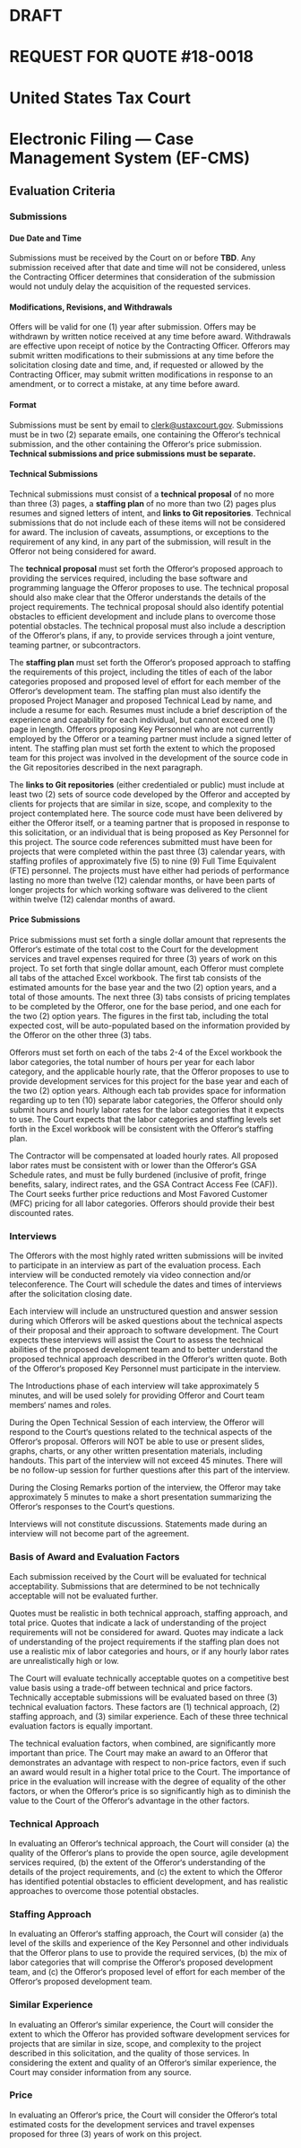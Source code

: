 # DRAFT
# REQUEST FOR QUOTE #18-0018
# United States Tax Court
# Electronic Filing — Case Management System (EF-CMS)

## Evaluation Criteria

### Submissions

#### Due Date and Time

Submissions must be received by the Court on or before **TBD**.  Any submission received after that date and time will not be considered, unless the Contracting Officer determines that consideration of the submission would not unduly delay the acquisition of the requested services.

#### Modifications, Revisions, and Withdrawals

Offers will be valid for one (1) year after submission.  Offers may be withdrawn by written notice received at any time before award.  Withdrawals are effective upon receipt of notice by the Contracting Officer.  Offerors may submit written modifications to their submissions at any time before the solicitation closing date and time, and, if requested or allowed by the Contracting Officer, may submit written modifications in response to an amendment, or to correct a mistake, at any time before award.

#### Format

Submissions must be sent by email to [clerk@ustaxcourt.gov](mailto:clerk@ustaxcourt.gov).  Submissions must be in two (2) separate emails, one containing the Offeror‘s technical submission, and the other containing the Offeror‘s price submission.   **Technical submissions and price submissions must be separate.**

#### Technical Submissions

Technical submissions must consist of a **technical proposal** of no more than three (3) pages, a **staffing plan** of no more than two (2) pages plus resumes and signed letters of intent, and **links to Git repositories**.  Technical submissions that do not include each of these items will not be considered for award.  The inclusion of caveats, assumptions, or exceptions to the requirement of any kind, in any part of the submission, will result in the Offeror not being considered for award.

The **technical proposal** must set forth the Offeror‘s proposed approach to providing the services required, including the base software and programming language the Offeror proposes to use.  The technical proposal should also make clear that the Offeror understands the details of the project requirements.  The technical proposal should also identify potential obstacles to efficient development and include plans to overcome those potential obstacles.  The technical proposal must also include a description of the Offeror‘s plans, if any, to provide services through a joint venture, teaming partner, or subcontractors.

The **staffing plan** must set forth the Offeror‘s proposed approach to staffing the requirements of this project, including the titles of each of the labor categories proposed and proposed level of effort for each member of the Offeror‘s development team.  The staffing plan must also identify the proposed Project Manager and proposed Technical Lead by name, and include a resume for each.  Resumes must include a brief description of the experience and capability for each individual, but cannot exceed one (1) page in length.  Offerors proposing Key Personnel who are not currently employed by the Offeror or a teaming partner must include a signed letter of intent.  The staffing plan must set forth the extent to which the proposed team for this project was involved in the development of the source code in the Git repositories described in the next paragraph.

The **links to Git repositories** (either credentialed or public) must include at least two (2) sets of source code developed by the Offeror and accepted by clients for projects that are similar in size, scope, and complexity to the project contemplated here.  The source code must have been delivered by either the Offeror itself, or a teaming partner that is proposed in response to this solicitation, or an individual that is being proposed as Key Personnel for this project.  The source code references submitted must have been for projects that were completed within the past three (3) calendar years, with staffing profiles of approximately five (5) to nine (9) Full Time Equivalent (FTE) personnel.  The projects must have either had periods of performance lasting no more than twelve (12) calendar months, or have been parts of longer projects for which working software was delivered to the client within twelve (12) calendar months of award.

#### Price Submissions

Price submissions must set forth a single dollar amount that represents the Offeror‘s estimate of the total cost to the Court for the development services and travel expenses required for three (3) years of work on this project.  To set forth that single dollar amount, each Offeror must complete all tabs of the attached Excel workbook.  The first tab consists of the estimated amounts for the base year and the two (2) option years, and a total of those amounts.  The next three (3) tabs consists of pricing templates to be completed by the Offeror, one for the base period, and one each for the two (2) option years.  The figures in the first tab, including the total expected cost, will be auto-populated based on the information provided by the Offeror on the other three (3) tabs.

Offerors must set forth on each of the tabs 2-4 of the Excel workbook the labor categories, the total number of hours per year for each labor category, and the applicable hourly rate, that the Offeror proposes to use to provide development services for this project for the base year and each of the two (2) option years.  Although each tab provides space for information regarding up to ten (10) separate labor categories, the Offeror should only submit hours and hourly labor rates for the labor categories that it expects to use.  The Court expects that the labor categories and staffing levels set forth in the Excel workbook will be consistent with the Offeror‘s staffing plan.

The Contractor will be compensated at loaded hourly rates.  All proposed labor rates must be consistent with or lower than the Offeror‘s GSA Schedule rates, and must be fully burdened (inclusive of profit, fringe benefits, salary, indirect rates, and the GSA Contract Access Fee (CAF)).  The Court seeks further price reductions and Most Favored Customer (MFC) pricing for all labor categories.  Offerors should provide their best discounted rates.

### Interviews

The Offerors with the most highly rated written submissions will be invited to participate in an interview as part of the evaluation process.  Each interview will be conducted remotely via video connection and/or teleconference.  The Court will schedule the dates and times of interviews after the solicitation closing date.

Each interview will include an unstructured question and answer session during which Offerors will be asked questions about the technical aspects of their proposal and their approach to software development.  The Court expects these interviews will assist the Court to assess the technical abilities of the proposed development team and to better understand the proposed technical approach described in the Offeror‘s written quote.  Both of the Offeror‘s proposed Key Personnel must participate in the interview.

The Introductions phase of each interview will take approximately 5 minutes, and will be used solely for providing Offeror and Court team members‘ names and roles.

During the Open Technical Session of each interview, the Offeror will respond to the Court‘s questions related to the technical aspects of the Offeror‘s proposal.  Offerors will NOT be able to use or present slides, graphs, charts, or any other written presentation materials, including handouts.  This part of the interview will not exceed 45 minutes.  There will be no follow-up session for further questions after this part of the interview.

During the Closing Remarks portion of the interview, the Offeror may take approximately 5 minutes to make a short presentation summarizing the Offeror‘s responses to the Court‘s questions.

Interviews will not constitute discussions.  Statements made during an interview will not become part of the agreement.

### Basis of Award and Evaluation Factors

Each submission received by the Court will be evaluated for technical acceptability.  Submissions that are determined to be not technically acceptable will not be evaluated further.

Quotes must be realistic in both technical approach, staffing approach, and total price.  Quotes that indicate a lack of understanding of the project requirements will not be considered for award.  Quotes may indicate a lack of understanding of the project requirements if the staffing plan does not use a realistic mix of labor categories and hours, or if any hourly labor rates are unrealistically high or low.

The Court will evaluate technically acceptable quotes on a competitive best value basis using a trade-off between technical and price factors.  Technically acceptable submissions will be evaluated based on three (3) technical evaluation factors.  These factors are (1) technical approach, (2) staffing approach, and (3) similar experience.  Each of these three technical evaluation factors is equally important.

The technical evaluation factors, when combined, are significantly more important than price.  The Court may make an award to an Offeror that demonstrates an advantage with respect to non-price factors, even if such an award would result in a higher total price to the Court.  The importance of price in the evaluation will increase with the degree of equality of the other factors, or when the Offeror‘s price is so significantly high as to diminish the value to the Court of the Offeror‘s advantage in the other factors.

### Technical Approach

In evaluating an Offeror‘s technical approach, the Court will consider (a) the quality of the Offeror‘s plans to provide the open source, agile development services required, (b) the extent of the Offeror‘s understanding of the details of the project requirements, and (c) the extent to which the Offeror has identified potential obstacles to efficient development, and has realistic approaches to overcome those potential obstacles.

### Staffing Approach

In evaluating an Offeror‘s staffing approach, the Court will consider (a) the level of the skills and experience of the Key Personnel and other individuals that the Offeror plans to use to provide the required services, (b) the mix of labor categories that will comprise the Offeror‘s proposed development team, and (c) the Offeror‘s proposed level of effort for each member of the Offeror‘s proposed development team.

### Similar Experience

In evaluating an Offeror‘s similar experience, the Court will consider the extent to which the Offeror has provided software development services for projects that are similar in size, scope, and complexity to the project described in this solicitation, and the quality of those services.  In considering the extent and quality of an Offeror‘s similar experience, the Court may consider information from any source.

### Price

In evaluating an Offeror‘s price, the Court will consider the Offeror‘s total estimated costs for the development services and travel expenses proposed for three (3) years of work on this project.

